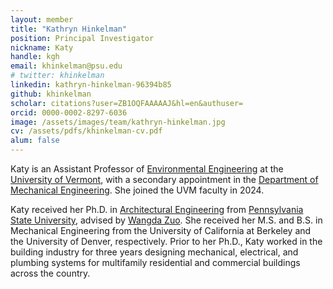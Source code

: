 ```yaml
---
layout: member
title: "Kathryn Hinkelman"
position: Principal Investigator
nickname: Katy
handle: kgh
email: khinkelman@psu.edu
# twitter: khinkelman
linkedin: kathryn-hinkelman-96394b85
github: khinkelman
scholar: citations?user=ZB1OQFAAAAAJ&hl=en&authuser=
orcid: 0000-0002-8297-6036
image: /assets/images/team/kathryn-hinkelman.jpg
cv: /assets/pdfs/khinkelman-cv.pdf
alum: false
---
```

Katy is an Assistant Professor of [Environmental Engineering] at the [University of Vermont], with a secondary appointment in the [Department of Mechanical Engineering]. She joined the UVM faculty in 2024.

Katy received her Ph.D. in [Architectural Engineering][AE] from [Pennsylvania State University][PSU], advised by [Wangda Zuo][SBS]. She received her M.S. and B.S. in Mechanical Engineering from the University of California at Berkeley and the University of Denver, respectively. Prior to her Ph.D., Katy worked in the building industry for three years designing mechanical, electrical, and plumbing systems for multifamily residential and commercial buildings across the country. 

[Environmental Engineering]: https://www.uvm.edu/cems/cee
[University of Vermont]: https://www.uvm.edu
[Department of Mechanical Engineering]: https://www.uvm.edu/cems/me
[AE]: https://www.ae.psu.edu/
[PSU]: https://www.psu.edu/
[SBS]: https://sites.psu.edu/sbslab/
